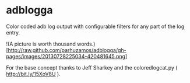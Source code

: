 adblogga
========

Color coded adb log output with configurable filters for any part of the log entry.

!(A picture is worth thousand words.)[http://raw.github.com/parhuzamos/adblogga/gh-pages/images/20130728225034-420481645.png]

For the base concept thanks to Jeff Sharkey and the coloredlogcat.py ( http://bit.ly/15XoV8U ).